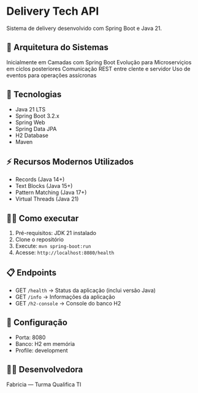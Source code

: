 # Delivery Tech API

Sistema de delivery desenvolvido com Spring Boot e Java 21.

## 🧩 Arquitetura do Sistemas
Inicialmente em Camadas com Spring Boot
Evolução para Microserviçios em ciclos posteriores
Comunicação REST entre clente e servidor
Uso de eventos para operações assícronas

## 🚀 Tecnologias
- Java 21 LTS
- Spring Boot 3.2.x
- Spring Web
- Spring Data JPA
- H2 Database
- Maven

## ⚡ Recursos Modernos Utilizados
- Records (Java 14+)
- Text Blocks (Java 15+)
- Pattern Matching (Java 17+)
- Virtual Threads (Java 21)

## 🏃‍♂️ Como executar
1. Pré-requisitos: JDK 21 instalado
2. Clone o repositório
3. Execute: `mvn spring-boot:run`
4. Acesse: `http://localhost:8080/health`

## 📋 Endpoints
- GET `/health` → Status da aplicação (inclui versão Java)
- GET `/info` → Informações da aplicação
- GET `/h2-console` → Console do banco H2

## 🔧 Configuração
- Porta: 8080
- Banco: H2 em memória
- Profile: development

## 👩‍💻 Desenvolvedora
Fabricia — Turma Qualifica TI
